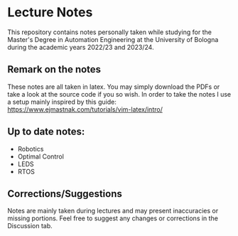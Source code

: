 # Lecture Notes
This repository contains notes personally taken while studying for the Master's Degree in Automation Engineering at the University of Bologna during the academic years 2022/23 and 2023/24. 

## Remark on the notes
These notes are all taken in latex. You may simply download the PDFs or take a look at the source code if you so wish. In order to take the notes I use a setup mainly inspired by this guide:
https://www.ejmastnak.com/tutorials/vim-latex/intro/

## Up to date notes: 
- Robotics
- Optimal Control
- LEDS
- RTOS

## Corrections/Suggestions
Notes are mainly taken during lectures and may present inaccuracies or missing portions. Feel free to suggest any changes or corrections in the Discussion tab.

